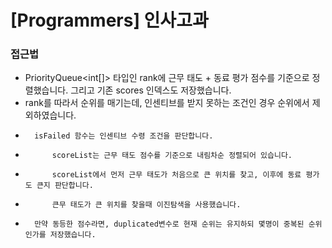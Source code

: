 # [Programmers] 인사고과

### 접근법

-   PriorityQueue<int[]> 타입인 rank에 근무 태도 + 동료 평가 점수를 기준으로 정렬했습니다. 그리고 기존 scores 인덱스도 저장했습니다.
-   rank를 따라서 순위를 매기는데, 인센티브를 받지 못하는 조건인 경우 순위에서 제외하였습니다.
-       isFailed 함수는 인센티브 수령 조건을 판단합니다.
-           scoreList는 근무 태도 점수를 기준으로 내림차순 정렬되어 있습니다. 
-           scoreList에서 먼저 근무 태도가 처음으로 큰 위치를 찾고, 이후에 동료 평가도 큰지 판단합니다.
-           큰무 태도가 큰 위치를 찾을때 이진탐색을 사용했습니다.
-       만약 동등한 점수라면, duplicated변수로 현재 순위는 유지하되 몇명이 중복된 순위인가를 저장했습니다.
